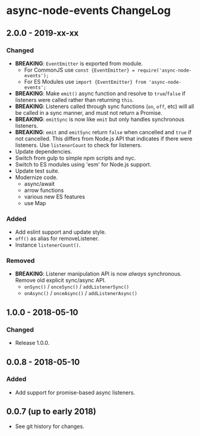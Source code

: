 # async-node-events ChangeLog

## 2.0.0 - 2019-xx-xx

### Changed
- **BREAKING**: `EventEmitter` is exported from module.
  - For CommonJS use `const {EventEmitter} = require('async-node-events');`
  - For ES Modules use `import {EventEmitter} from 'async-node-events';`
- **BREAKING**: Make `emit()` async function and resolve to `true`/`false` if
  listeners were called rather than returning `this`.
- **BREAKING**: Listeners called through sync functions (`on`, `off`, etc) will
  all be called in a sync manner, and must not return a Promise.
- **BREAKING**: ``emitSync`` is now like ``emit`` but only handles synchronous
  listeners.
- **BREAKING**: ``emit`` and ``emitSync`` return `false` when cancelled and
  `true` if not cancelled. This differs from Node.js API that indicates if
  there were listeners. Use `listenerCount` to check for listeners.
- Update dependencies.
- Switch from gulp to simple npm scripts and nyc.
- Switch to ES modules using 'esm' for Node.js support.
- Update test suite.
- Modernize code.
  - async/await
  - arrow functions
  - various new ES features
  - use Map

### Added
- Add eslint support and update style.
- `off()` as alias for removeListener.
- Instance `listenerCount()`.

### Removed
- **BREAKING**: Listener manipulation API is now *always* synchronous. Remove
  old explicit sync/async API.
  - `onSync()` / `onceSync()` / `addListenerSync()`
  - `onAsync()` / `onceAsync()` / `addListenerAsync()`

## 1.0.0 - 2018-05-10

### Changed
- Release 1.0.0.

## 0.0.8 - 2018-05-10

### Added
- Add support for promise-based async listeners.

## 0.0.7 (up to early 2018)

- See git history for changes.
